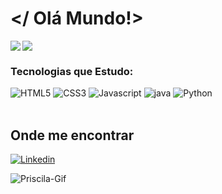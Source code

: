 # </ Olá Mundo!>

<div>

<img rigth="170cm" align="left" src= "https://github-readme-stats.vercel.app/api?username=PriscilaRodriguess&theme=radical&show_icons=true"/>

<img rigth= "150cm" align="rigth" src= "https://github-readme-stats.vercel.app/api/top-langs/?username=PriscilaRodriguess&layout=compact&langs_count=16&theme=radical"/>

</div>

<div>

<h3>Tecnologias que Estudo:</h3>

<img alt="HTML5"  src="https://img.shields.io/badge/HTML5-E34F26?style=for-the-badge&logo=html5&logoColor=white"/>
<img alt="CSS3"  src="https://img.shields.io/badge/CSS3-1572B6?style=for-the-badge&logo=css3&logoColor=white"/>
<img alt="Javascript"  src="https://img.shields.io/badge/JavaScript-F7DF1E?style=for-the-badge&logo=javascript&logoColor=black"/>
<img alt="java" src="https://img.shields.io/badge/Java-ED8B00?style=for-the-badge&logo=java&logoColor=white"/>
<img alt="Python"  src="https://img.shields.io/badge/Python-14354C?style=for-the-badge&logo=python&logoColor=white"/>


</div><br/>

## Onde me encontrar

[![Linkedin](https://img.shields.io/badge/LinkedIn-0077B5?style=for-the-badge&logo=linkedin&logoColor=white)](https://www.linkedin.com/in/priscila-rodrigues-abb967221/)

<div>
<img align="rigth" alt="Priscila-Gif" src="https://cdn.discordapp.com/attachments/870352694693466142/939959122172968980/images_1.gif"/>
</div>
